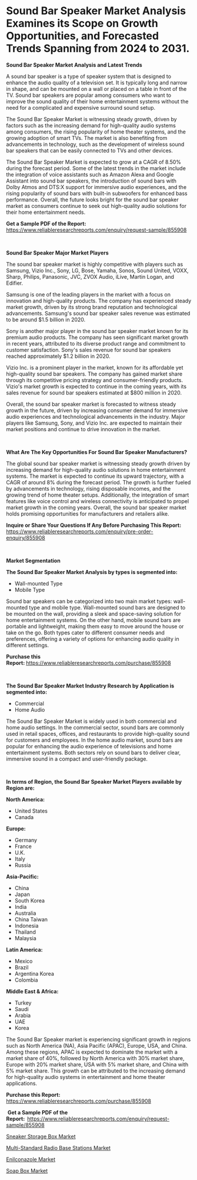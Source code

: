 <p><h1>Sound Bar Speaker Market Analysis Examines its Scope on Growth Opportunities, and Forecasted Trends Spanning from 2024 to 2031.</h1></p><p><strong>Sound Bar Speaker Market Analysis and Latest Trends</strong></p>
<p><p>A sound bar speaker is a type of speaker system that is designed to enhance the audio quality of a television set. It is typically long and narrow in shape, and can be mounted on a wall or placed on a table in front of the TV. Sound bar speakers are popular among consumers who want to improve the sound quality of their home entertainment systems without the need for a complicated and expensive surround sound setup.</p><p>The Sound Bar Speaker Market is witnessing steady growth, driven by factors such as the increasing demand for high-quality audio systems among consumers, the rising popularity of home theater systems, and the growing adoption of smart TVs. The market is also benefiting from advancements in technology, such as the development of wireless sound bar speakers that can be easily connected to TVs and other devices.</p><p>The Sound Bar Speaker Market is expected to grow at a CAGR of 8.50% during the forecast period. Some of the latest trends in the market include the integration of voice assistants such as Amazon Alexa and Google Assistant into sound bar speakers, the introduction of sound bars with Dolby Atmos and DTS:X support for immersive audio experiences, and the rising popularity of sound bars with built-in subwoofers for enhanced bass performance. Overall, the future looks bright for the sound bar speaker market as consumers continue to seek out high-quality audio solutions for their home entertainment needs.</p></p>
<p><strong>Get a Sample PDF of the Report:&nbsp;</strong> <a href="https://www.reliableresearchreports.com/enquiry/request-sample/855908">https://www.reliableresearchreports.com/enquiry/request-sample/855908</a></p>
<p>&nbsp;</p>
<p><strong>Sound Bar Speaker Major Market Players</strong></p>
<p><p>The sound bar speaker market is highly competitive with players such as Samsung, Vizio Inc., Sony, LG, Bose, Yamaha, Sonos, Sound United, VOXX, Sharp, Philips, Panasonic, JVC, ZVOX Audio, iLive, Martin Logan, and Edifier.</p><p>Samsung is one of the leading players in the market with a focus on innovation and high-quality products. The company has experienced steady market growth, driven by its strong brand reputation and technological advancements. Samsung's sound bar speaker sales revenue was estimated to be around $1.5 billion in 2020.</p><p>Sony is another major player in the sound bar speaker market known for its premium audio products. The company has seen significant market growth in recent years, attributed to its diverse product range and commitment to customer satisfaction. Sony's sales revenue for sound bar speakers reached approximately $1.2 billion in 2020.</p><p>Vizio Inc. is a prominent player in the market, known for its affordable yet high-quality sound bar speakers. The company has gained market share through its competitive pricing strategy and consumer-friendly products. Vizio's market growth is expected to continue in the coming years, with its sales revenue for sound bar speakers estimated at $800 million in 2020.</p><p>Overall, the sound bar speaker market is forecasted to witness steady growth in the future, driven by increasing consumer demand for immersive audio experiences and technological advancements in the industry. Major players like Samsung, Sony, and Vizio Inc. are expected to maintain their market positions and continue to drive innovation in the market.</p></p>
<p>&nbsp;</p>
<p><strong>What Are The Key Opportunities For Sound Bar Speaker Manufacturers?</strong></p>
<p><p>The global sound bar speaker market is witnessing steady growth driven by increasing demand for high-quality audio solutions in home entertainment systems. The market is expected to continue its upward trajectory, with a CAGR of around 8% during the forecast period. The growth is further fueled by advancements in technology, rising disposable incomes, and the growing trend of home theater setups. Additionally, the integration of smart features like voice control and wireless connectivity is anticipated to propel market growth in the coming years. Overall, the sound bar speaker market holds promising opportunities for manufacturers and retailers alike.</p></p>
<p><strong>Inquire or Share Your Questions If Any Before Purchasing This Report:</strong> <a href="https://www.reliableresearchreports.com/enquiry/pre-order-enquiry/855908">https://www.reliableresearchreports.com/enquiry/pre-order-enquiry/855908</a></p>
<p>&nbsp;</p>
<p><strong>Market Segmentation</strong></p>
<p><strong>The Sound Bar Speaker Market Analysis by types is segmented into:</strong></p>
<p><ul><li>Wall-mounted Type</li><li>Mobile Type</li></ul></p>
<p><p>Sound bar speakers can be categorized into two main market types: wall-mounted type and mobile type. Wall-mounted sound bars are designed to be mounted on the wall, providing a sleek and space-saving solution for home entertainment systems. On the other hand, mobile sound bars are portable and lightweight, making them easy to move around the house or take on the go. Both types cater to different consumer needs and preferences, offering a variety of options for enhancing audio quality in different settings.</p></p>
<p><strong>Purchase this Report:&nbsp;</strong><a href="https://www.reliableresearchreports.com/purchase/855908">https://www.reliableresearchreports.com/purchase/855908</a></p>
<p>&nbsp;</p>
<p><strong>The Sound Bar Speaker Market Industry Research by Application is segmented into:</strong></p>
<p><ul><li>Commercial</li><li>Home Audio</li></ul></p>
<p><p>The Sound Bar Speaker Market is widely used in both commercial and home audio settings. In the commercial sector, sound bars are commonly used in retail spaces, offices, and restaurants to provide high-quality sound for customers and employees. In the home audio market, sound bars are popular for enhancing the audio experience of televisions and home entertainment systems. Both sectors rely on sound bars to deliver clear, immersive sound in a compact and user-friendly package.</p></p>
<p>&nbsp;</p>
<p><strong>In terms of Region, the Sound Bar Speaker Market Players available by Region are:</strong></p>
<p>
    <p> <strong> North America: </strong>
        <ul>
            <li>United States</li>
            <li>Canada</li>
        </ul>
        </p> 
    <p> <strong> Europe: </strong>
        <ul>
            <li>Germany</li>
            <li>France</li>
            <li>U.K.</li>
            <li>Italy</li>
            <li>Russia</li>
        </ul>
        </p> 
    <p> <strong> Asia-Pacific: </strong>
        <ul>
            <li>China</li>
            <li>Japan</li>
            <li>South Korea</li>
            <li>India</li>
            <li>Australia</li>
            <li>China Taiwan</li>
            <li>Indonesia</li>
            <li>Thailand</li>
            <li>Malaysia</li>
        </ul>
        </p> 
    <p> <strong> Latin America: </strong>
        <ul>
            <li>Mexico</li>
            <li>Brazil</li>
            <li>Argentina Korea</li>
            <li>Colombia</li>
        </ul>
        </p> 
    <p> <strong> Middle East & Africa: </strong>
        <ul>
            <li>Turkey</li>
            <li>Saudi</li>
            <li>Arabia</li>
            <li>UAE</li>
            <li>Korea</li>
        </ul>
    </p>
    </p>
<p><p>The Sound Bar Speaker market is experiencing significant growth in regions such as North America (NA), Asia Pacific (APAC), Europe, USA, and China. Among these regions, APAC is expected to dominate the market with a market share of 40%, followed by North America with 30% market share, Europe with 20% market share, USA with 5% market share, and China with 5% market share. This growth can be attributed to the increasing demand for high-quality audio systems in entertainment and home theater applications.</p></p>
<p><strong>Purchase this Report: </strong><a href="https://www.reliableresearchreports.com/purchase/855908">https://www.reliableresearchreports.com/purchase/855908</a></p>
<p>&nbsp;<strong>Get a Sample PDF of the Report:&nbsp;&nbsp;</strong><a href="https://www.reliableresearchreports.com/enquiry/request-sample/855908">https://www.reliableresearchreports.com/enquiry/request-sample/855908</a></p>
<p><strong></strong></p>
<p><p><a href="https://github.com/globismark/Market-Research-Report-List-2/blob/main/sneaker-storage-box-market.md">Sneaker Storage Box Market</a></p><p><a href="https://view.publitas.com/reportprime-1/multi-standard-radio-base-stations-market-size-share-trends-analysis-report-by-application-regional-outlook-competitive-strategies-and-segment-forecasts-2024-2031/">Multi-Standard Radio Base Stations Market</a></p><p><a href="https://noble-drawer-34c.notion.site/Enilconazole-Market-Analysis-Examines-its-Scope-on-Growth-Opportunities-and-Forecasted-Trends-Spann-0a05310718014aea97e3abcb05a478f6">Enilconazole Market</a></p><p><a href="https://github.com/bobicer/Market-Research-Report-List-2/blob/main/soap-box-market.md">Soap Box Market</a></p></p>